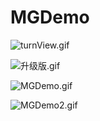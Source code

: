# MGDemo

![turnView.gif](http://upload-images.jianshu.io/upload_images/1429890-0dda327c853ef590.gif?imageMogr2/auto-orient/strip)


![升级版.gif](http://upload-images.jianshu.io/upload_images/1429890-7bae8c691794d2ca.gif?imageMogr2/auto-orient/strip)


![MGDemo.gif](http://upload-images.jianshu.io/upload_images/1429890-6f56391e07bceb4d.gif?imageMogr2/auto-orient/strip)

![MGDemo2.gif](http://upload-images.jianshu.io/upload_images/1429890-e0bd1fb7bdbb27dc.gif?imageMogr2/auto-orient/strip)

